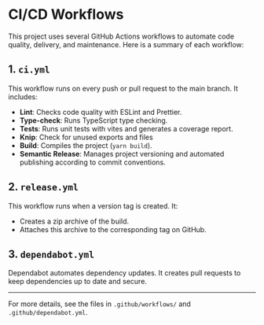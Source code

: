 # CI/CD Workflows

This project uses several GitHub Actions workflows to automate code quality, delivery, and maintenance. Here is a summary of each workflow:

## 1. `ci.yml`

This workflow runs on every push or pull request to the main branch. It includes:

- **Lint**: Checks code quality with ESLint and Prettier.
- **Type-check**: Runs TypeScript type checking.
- **Tests**: Runs unit tests with vites and generates a coverage report.
- **Knip**: Check for unused exports and files
- **Build**: Compiles the project (`yarn build`).
- **Semantic Release**: Manages project versioning and automated publishing according to commit conventions.

## 2. `release.yml`

This workflow runs when a version tag is created. It:

- Creates a zip archive of the build.
- Attaches this archive to the corresponding tag on GitHub.

## 3. `dependabot.yml`

Dependabot automates dependency updates. It creates pull requests to keep dependencies up to date and secure.

---

For more details, see the files in `.github/workflows/` and `.github/dependabot.yml`.
